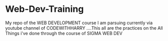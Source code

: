 # Web-Dev-Training
 My repo of the WEB DEVELOPMENT course I am parsuing currently via youtube channel of CODEWITHHARRY ....This all are the practices on the All Things i've done through the course of SIGMA WEB DEV
